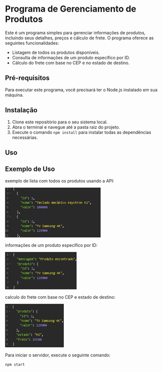 # Programa de Gerenciamento de Produtos

Este é um programa simples para gerenciar informações de produtos, incluindo seus detalhes, preços e cálculo de frete. O programa oferece as seguintes funcionalidades:

- Listagem de todos os produtos disponíveis.
- Consulta de informações de um produto específico por ID.
- Cálculo do frete com base no CEP e no estado de destino.

## Pré-requisitos

Para executar este programa, você precisará ter o Node.js instalado em sua máquina.

## Instalação

1. Clone este repositório para o seu sistema local.
2. Abra o terminal e navegue até a pasta raiz do projeto.
3. Execute o comando `npm install` para instalar todas as dependências necessárias.

## Uso

## Exemplo de Uso

exemplo de  lista com todos os produtos usando a API:

![Exemplo de Listagem de Produtos](https://github.com/LukzsAv/Programa-de-Gerenciamento-de-Produtos/blob/master/screenshots/listProdutos.png)

informações de um produto específico por ID:

![Exemplo de Consulta de Produto por ID](https://github.com/LukzsAv/Programa-de-Gerenciamento-de-Produtos/blob/master/screenshots/ListId.png)

calculo do frete com base no CEP e estado de destino:

![Exemplo de Cálculo de Frete](https://github.com/LukzsAv/Programa-de-Gerenciamento-de-Produtos/blob/master/screenshots/frete.png)

Para iniciar o servidor, execute o seguinte comando:

```bash
npm start



